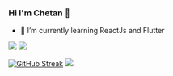 ### Hi I'm Chetan 👋




- 🌱 I’m currently learning ReactJs and Flutter

<img src="https://github-readme-stats.vercel.app/api?username=csj5483&&show_icons=true&title_color=ffffff&icon_color=bb2acf&text_color=daf7dc&bg_color=151515" />
<img src="https://visitor-badge.laobi.icu/badge?page_id=csj5483.csj5483"/>

[![GitHub Streak](https://github-readme-streak-stats.herokuapp.com?user=csj5483&theme=dark&hide_border=true)](https://git.io/streak-stats)
<img src="https://github-readme-stats.vercel.app/api/top-langs/?username=csj5483&theme=tokyonight"/>
